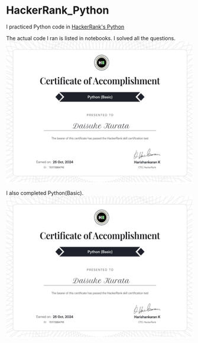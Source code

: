 # HackerRank_Python

I practiced Python code in [HackerRank's Python](https://www.hackerrank.com/domains/python)

The actual code I ran is listed in notebooks.
I solved all the questions.
<img src='img/python_basic certificate.jpg'>

I also completed Python(Basic).
<img src='img/python_basic certificate.jpg'>
